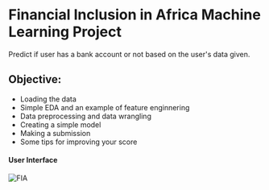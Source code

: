 # Financial Inclusion in Africa Machine Learning Project
Predict if user has a bank account or not based on the user's data given.

## Objective:
- Loading the data
- Simple EDA and an example of feature enginnering
- Data preprocessing and data wrangling
- Creating a simple model
- Making a submission
- Some tips for improving your score

#### User Interface
![FIA](https://user-images.githubusercontent.com/66309302/219984408-e703276a-bcb2-4b4d-866a-3a12c52baafe.PNG)
